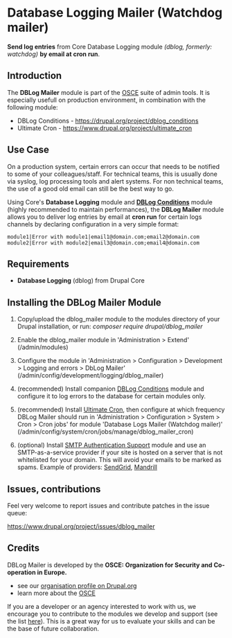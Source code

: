 Database Logging Mailer (Watchdog mailer)
====

**Send log entries** from Core Database Logging module *(dblog, formerly: watchdog)* **by email at cron run**.

Introduction
----

The **DBLog Mailer** module is part of the 
[OSCE](https://www.drupal.org/osce-organization-for-security-and-co-operation-in-europe) suite of admin tools. It is 
especially usefull on production environment, in combination with the following module: 

* DBLog Conditions - https://drupal.org/project/dblog_conditions
* Ultimate Cron - https://www.drupal.org/project/ultimate_cron

Use Case
----

On a production system, certain errors can occur that needs to be notified to some of your colleagues/staff. For 
 technical teams, this is usually done via syslog, log processing tools and alert systems. For non technical teams, the 
 use of a good old email can still be the best way to go.

Using Core's **Database Logging** module and [**DBLog Conditions**](https://drupal.org/project/dblog_conditions) module 
(highly recommended to maintain performances), the **DBLog Mailer** module allows you to deliver log entries by email at
**cron run** for certain logs channels by declaring configuration in a very simple format:

 ```
module1|Error with module1|email1@domain.com;email2@domain.com
module2|Error with module2|email3@domain.com;email4@domain.com
```

Requirements
---

* **Database Logging** (dblog) from Drupal Core

Installing the DBLog Mailer Module
---

1. Copy/upload the dblog_mailer module to the modules directory of your Drupal
   installation, or run: *composer require drupal/dblog_mailer*

2. Enable the dblog_mailer module in 'Administration > Extend' 
   (/admin/modules)
   
3. Configure the module in 'Administration > Configuration > Development > Logging and errors > DbLog Mailer'
    (/admin/config/development/logging/dblog_mailer)

4. (recommended) Install companion [DBLog Conditions](https://drupal.org/project/dblog_conditions) module and configure 
it to log errors to the database for certain modules only.  

5. (recommended) Install [Ultimate Cron](https://www.drupal.org/project/ultimate_cron), then configure at which
 frequency DBLog Mailer should run in 'Administration > Configuration > System > Cron > Cron jobs' for module 
 'Database Logs Mailer (Watchdog mailer)'
 (/admin/config/system/cron/jobs/manage/dblog_mailer_cron)
 
6. (optional) Install [SMTP Authentication Support](https://www.drupal.org/project/smtp) module and use an 
SMTP-as-a-service provider if your site is hosted on a server that is not whitelisted for your domain. This will avoid
 your emails to be marked as spams. Example of providers: [SendGrid](http://sendgrid.com), [Mandrill](http://www.mandrill.com)

Issues, contributions
---

Feel very welcome to report issues and contribute patches in the issue queue:

https://www.drupal.org/project/issues/dblog_mailer

Credits
---

DBLog Mailer is developed by the **OSCE: Organization for Security and Co-operation in Europe.**

* see our [organisation profile on Drupal.org](https://www.drupal.org/osce-organization-for-security-and-co-operation-in-europe)
* learn more about the [OSCE](http://www.osce.org)

If you are a developer or an agency interested to work with us, we encourage you to contribute to the modules we 
develop and support (see the list [here](https://www.drupal.org/osce-organization-for-security-and-co-operation-in-europe)).
This is a great way for us to evaluate your skills and can be the base of future collaboration.